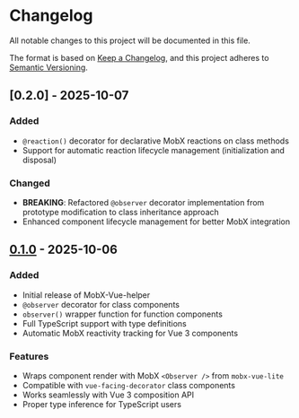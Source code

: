# Changelog

All notable changes to this project will be documented in this file.

The format is based on [Keep a Changelog](https://keepachangelog.com/en/1.0.0/),
and this project adheres to [Semantic Versioning](https://semver.org/spec/v2.0.0.html).

## [0.2.0] - 2025-10-07

### Added

- `@reaction()` decorator for declarative MobX reactions on class methods
- Support for automatic reaction lifecycle management (initialization and disposal)

### Changed

- **BREAKING**: Refactored `@observer` decorator implementation from prototype modification to class inheritance approach
- Enhanced component lifecycle management for better MobX integration

## [0.1.0] - 2025-10-06

### Added

- Initial release of MobX-Vue-helper
- `@observer` decorator for class components
- `observer()` wrapper function for function components
- Full TypeScript support with type definitions
- Automatic MobX reactivity tracking for Vue 3 components

### Features

- Wraps component render with MobX `<Observer />` from `mobx-vue-lite`
- Compatible with `vue-facing-decorator` class components
- Works seamlessly with Vue 3 composition API
- Proper type inference for TypeScript users

[0.1.0]: https://github.com/idea2app/MobX-Vue-helper/releases/tag/v0.1.0

